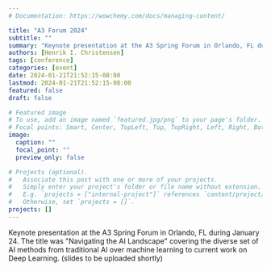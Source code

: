 ```yaml
---
# Documentation: https://wowchemy.com/docs/managing-content/

title: "A3 Forum 2024"
subtitle: ""
summary: "Keynote presentation at the A3 Spring Forum in Orlando, FL during January 24. The title was Navigating the AI Landscape covering the diverse set of AI methods from traditional AI over machine learning to current work on Deep Learning. (slides to be uploaded shortly)"
authors: [Henrik I. Christensen]
tags: [conference]
categories: [event]
date: 2024-01-21T21:52:15-08:00
lastmod: 2024-01-21T21:52:15-08:00
featured: false
draft: false

# Featured image
# To use, add an image named `featured.jpg/png` to your page's folder.
# Focal points: Smart, Center, TopLeft, Top, TopRight, Left, Right, BottomLeft, Bottom, BottomRight.
image:
  caption: ""
  focal_point: ""
  preview_only: false

# Projects (optional).
#   Associate this post with one or more of your projects.
#   Simply enter your project's folder or file name without extension.
#   E.g. `projects = ["internal-project"]` references `content/project/deep-learning/index.md`.
#   Otherwise, set `projects = []`.
projects: []
---
```


Keynote presentation at the A3 Spring Forum in Orlando, FL during January 24. The title was "Navigating the AI Landscape" covering the diverse set of AI methods from traditional AI over machine learning to current work on Deep Learning. (slides to be uploaded shortly)

